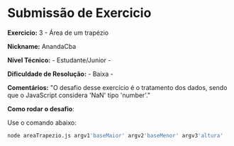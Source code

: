 # Submissão de Exercicio

**Exercicio:** 3 - Área de um trapézio

**Nickname:** AnandaCba

**Nível Técnico:** - Estudante/Junior -

**Dificuldade de Resolução:** - Baixa -

**Comentários:** 
"O desafio desse exercício é o tratamento dos dados, sendo que o JavaScript considera 'NaN' tipo 'number'."

**Como rodar o desafio**: 

Use o comando abaixo: 
```bash
node areaTrapezio.js argv1'baseMaior' argv2'baseMenor' argv3'altura'
```